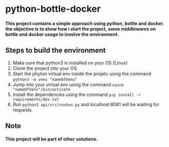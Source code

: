 # python-bottle-docker

#### This project contains a simple approach using python, bottle and docker. the objective is to show how i start the project, some middlewares on bottle and docker usage to involve the environment.

## Steps to build the environment

1. Make sure that python3 is installed on your OS.(Linux)
2. Clone the project into your OS.
3. Start the phyton virtual env inside the projetc using the command `python3 -m venv "nameOfVenv"`
4. Jump into your virtual env using the command `souce "nameOfVenv"/bin/activate`
5. Install the dependencies using the command `pip install -r requirements/dev.txt`
6. Run `python3 api/src/routes.py` and localhost:8081 will be waiting for requests.


## Note
#### This project will be part of other solutions.






